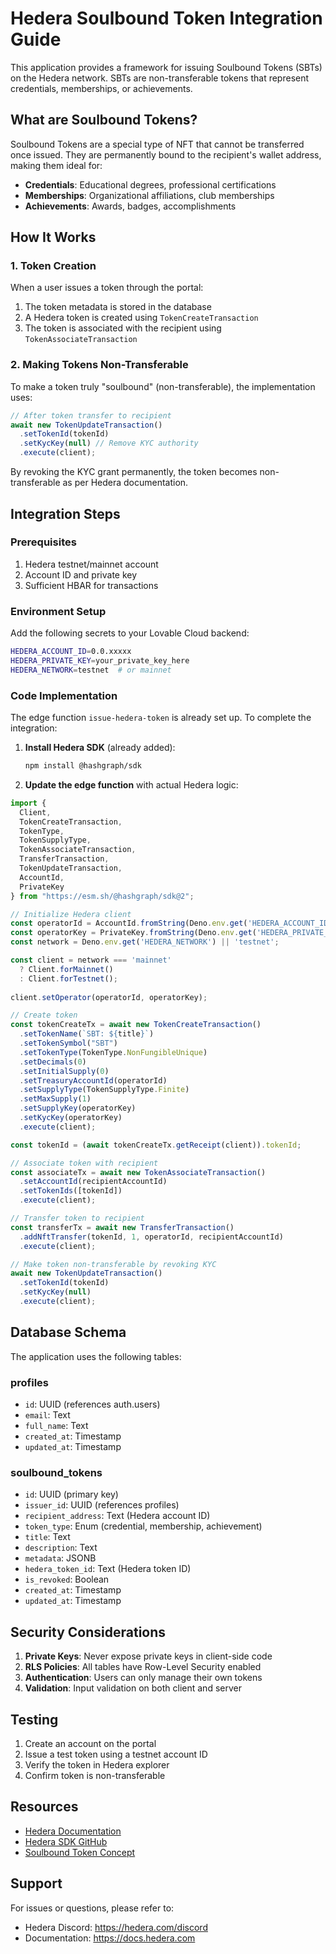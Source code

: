 # Hedera Soulbound Token Integration Guide

This application provides a framework for issuing Soulbound Tokens (SBTs) on the Hedera network. SBTs are non-transferable tokens that represent credentials, memberships, or achievements.

## What are Soulbound Tokens?

Soulbound Tokens are a special type of NFT that cannot be transferred once issued. They are permanently bound to the recipient's wallet address, making them ideal for:

- **Credentials**: Educational degrees, professional certifications
- **Memberships**: Organizational affiliations, club memberships
- **Achievements**: Awards, badges, accomplishments

## How It Works

### 1. Token Creation
When a user issues a token through the portal:
1. The token metadata is stored in the database
2. A Hedera token is created using `TokenCreateTransaction`
3. The token is associated with the recipient using `TokenAssociateTransaction`

### 2. Making Tokens Non-Transferable
To make a token truly "soulbound" (non-transferable), the implementation uses:

```javascript
// After token transfer to recipient
await new TokenUpdateTransaction()
  .setTokenId(tokenId)
  .setKycKey(null) // Remove KYC authority
  .execute(client);
```

By revoking the KYC grant permanently, the token becomes non-transferable as per Hedera documentation.

## Integration Steps

### Prerequisites
1. Hedera testnet/mainnet account
2. Account ID and private key
3. Sufficient HBAR for transactions

### Environment Setup
Add the following secrets to your Lovable Cloud backend:

```bash
HEDERA_ACCOUNT_ID=0.0.xxxxx
HEDERA_PRIVATE_KEY=your_private_key_here
HEDERA_NETWORK=testnet  # or mainnet
```

### Code Implementation

The edge function `issue-hedera-token` is already set up. To complete the integration:

1. **Install Hedera SDK** (already added):
   ```bash
   npm install @hashgraph/sdk
   ```

2. **Update the edge function** with actual Hedera logic:

```typescript
import { 
  Client, 
  TokenCreateTransaction,
  TokenType,
  TokenSupplyType,
  TokenAssociateTransaction,
  TransferTransaction,
  TokenUpdateTransaction,
  AccountId,
  PrivateKey
} from "https://esm.sh/@hashgraph/sdk@2";

// Initialize Hedera client
const operatorId = AccountId.fromString(Deno.env.get('HEDERA_ACCOUNT_ID'));
const operatorKey = PrivateKey.fromString(Deno.env.get('HEDERA_PRIVATE_KEY'));
const network = Deno.env.get('HEDERA_NETWORK') || 'testnet';

const client = network === 'mainnet' 
  ? Client.forMainnet() 
  : Client.forTestnet();
  
client.setOperator(operatorId, operatorKey);

// Create token
const tokenCreateTx = await new TokenCreateTransaction()
  .setTokenName(`SBT: ${title}`)
  .setTokenSymbol("SBT")
  .setTokenType(TokenType.NonFungibleUnique)
  .setDecimals(0)
  .setInitialSupply(0)
  .setTreasuryAccountId(operatorId)
  .setSupplyType(TokenSupplyType.Finite)
  .setMaxSupply(1)
  .setSupplyKey(operatorKey)
  .setKycKey(operatorKey)
  .execute(client);

const tokenId = (await tokenCreateTx.getReceipt(client)).tokenId;

// Associate token with recipient
const associateTx = await new TokenAssociateTransaction()
  .setAccountId(recipientAccountId)
  .setTokenIds([tokenId])
  .execute(client);

// Transfer token to recipient
const transferTx = await new TransferTransaction()
  .addNftTransfer(tokenId, 1, operatorId, recipientAccountId)
  .execute(client);

// Make token non-transferable by revoking KYC
await new TokenUpdateTransaction()
  .setTokenId(tokenId)
  .setKycKey(null)
  .execute(client);
```

## Database Schema

The application uses the following tables:

### profiles
- `id`: UUID (references auth.users)
- `email`: Text
- `full_name`: Text
- `created_at`: Timestamp
- `updated_at`: Timestamp

### soulbound_tokens
- `id`: UUID (primary key)
- `issuer_id`: UUID (references profiles)
- `recipient_address`: Text (Hedera account ID)
- `token_type`: Enum (credential, membership, achievement)
- `title`: Text
- `description`: Text
- `metadata`: JSONB
- `hedera_token_id`: Text (Hedera token ID)
- `is_revoked`: Boolean
- `created_at`: Timestamp
- `updated_at`: Timestamp

## Security Considerations

1. **Private Keys**: Never expose private keys in client-side code
2. **RLS Policies**: All tables have Row-Level Security enabled
3. **Authentication**: Users can only manage their own tokens
4. **Validation**: Input validation on both client and server

## Testing

1. Create an account on the portal
2. Issue a test token using a testnet account ID
3. Verify the token in Hedera explorer
4. Confirm token is non-transferable

## Resources

- [Hedera Documentation](https://docs.hedera.com)
- [Hedera SDK GitHub](https://github.com/hashgraph/hedera-sdk-js)
- [Soulbound Token Concept](https://vitalik.ca/general/2022/01/26/soulbound.html)

## Support

For issues or questions, please refer to:
- Hedera Discord: https://hedera.com/discord
- Documentation: https://docs.hedera.com
